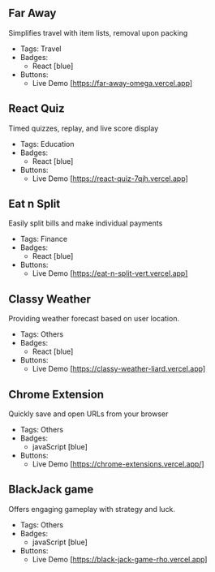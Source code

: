 ## Far Away
Simplifies travel with item lists, removal upon packing
- Tags: Travel
- Badges:
  - React [blue]
- Buttons:
  - Live Demo [https://far-away-omega.vercel.app]


## React Quiz
Timed quizzes, replay, and live score display
- Tags: Education
- Badges:
  - React [blue]
- Buttons:
  - Live Demo [https://react-quiz-7qjh.vercel.app]

## Eat n Split
Easily split bills and make individual payments
- Tags: Finance
- Badges:
  - React [blue]
- Buttons:
  - Live Demo [https://eat-n-split-vert.vercel.app]

## Classy Weather
Providing weather forecast based on user location.
- Tags: Others
- Badges:
  - React [blue]
- Buttons:
  - Live Demo [https://classy-weather-liard.vercel.app]

## Chrome Extension
Quickly save and open URLs from your browser
- Tags: Others
- Badges:
  - javaScript [blue]
- Buttons:
  - Live Demo [https://chrome-extensions.vercel.app/]

## BlackJack game
Offers engaging gameplay with strategy and luck.
- Tags: Others
- Badges:
  - javaScript [blue]
- Buttons:
  - Live Demo [https://black-jack-game-rho.vercel.app]